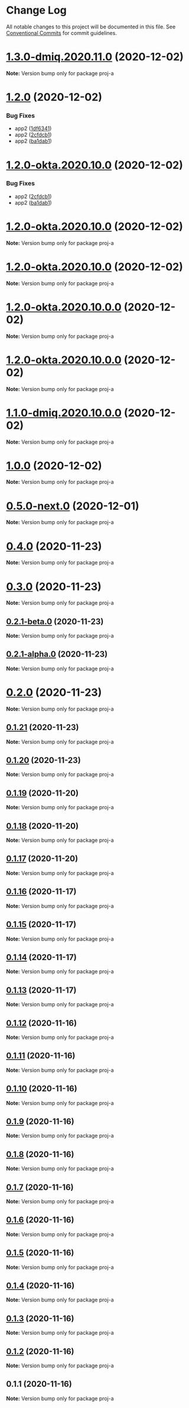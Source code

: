 # Change Log

All notable changes to this project will be documented in this file.
See [Conventional Commits](https://conventionalcommits.org) for commit guidelines.

# [1.3.0-dmiq.2020.11.0](https://github.com/aspulnik/lerna-test/compare/proj-a@1.2.0...proj-a@1.3.0-dmiq.2020.11.0) (2020-12-02)

**Note:** Version bump only for package proj-a





# [1.2.0](https://github.com/aspulnik/lerna-test/compare/proj-a@1.0.0...proj-a@1.2.0) (2020-12-02)


### Bug Fixes

* app2 ([1df6341](https://github.com/aspulnik/lerna-test/commit/1df63410f4392a7ced71ab158aa817d855534c22))
* app2 ([2cfdcb1](https://github.com/aspulnik/lerna-test/commit/2cfdcb18c27e52a3b9980d640ba9451127e40cd5))
* app2 ([ba1dab1](https://github.com/aspulnik/lerna-test/commit/ba1dab1637850201fdc54b85a9bb125ff1fca743))





# [1.2.0-okta.2020.10.0](https://github.com/aspulnik/lerna-test/compare/proj-a@1.0.0...proj-a@1.2.0-okta.2020.10.0) (2020-12-02)


### Bug Fixes

* app2 ([2cfdcb1](https://github.com/aspulnik/lerna-test/commit/2cfdcb18c27e52a3b9980d640ba9451127e40cd5))
* app2 ([ba1dab1](https://github.com/aspulnik/lerna-test/commit/ba1dab1637850201fdc54b85a9bb125ff1fca743))





# [1.2.0-okta.2020.10.0](https://github.com/aspulnik/lerna-test/compare/proj-a@1.0.0...proj-a@1.2.0-okta.2020.10.0) (2020-12-02)

**Note:** Version bump only for package proj-a





# [1.2.0-okta.2020.10.0](https://github.com/aspulnik/lerna-test/compare/proj-a@1.0.0...proj-a@1.2.0-okta.2020.10.0) (2020-12-02)

**Note:** Version bump only for package proj-a





# [1.2.0-okta.2020.10.0.0](https://github.com/aspulnik/lerna-test/compare/proj-a@1.0.0...proj-a@1.2.0-okta.2020.10.0.0) (2020-12-02)

**Note:** Version bump only for package proj-a





# [1.2.0-okta.2020.10.0.0](https://github.com/aspulnik/lerna-test/compare/proj-a@1.0.0...proj-a@1.2.0-okta.2020.10.0.0) (2020-12-02)

**Note:** Version bump only for package proj-a





# [1.1.0-dmiq.2020.10.0.0](https://github.com/aspulnik/lerna-test/compare/proj-a@1.0.0...proj-a@1.1.0-dmiq.2020.10.0.0) (2020-12-02)

**Note:** Version bump only for package proj-a





# [1.0.0](https://github.com/aspulnik/lerna-test/compare/proj-a@0.5.0-next.0...proj-a@1.0.0) (2020-12-02)

**Note:** Version bump only for package proj-a





# [0.5.0-next.0](https://github.com/aspulnik/lerna-test/compare/proj-a@0.4.0...proj-a@0.5.0-next.0) (2020-12-01)

**Note:** Version bump only for package proj-a





# [0.4.0](https://github.com/aspulnik/lerna-test/compare/proj-a@0.3.0...proj-a@0.4.0) (2020-11-23)

**Note:** Version bump only for package proj-a





# [0.3.0](https://github.com/aspulnik/lerna-test/compare/proj-a@0.2.1-beta.0...proj-a@0.3.0) (2020-11-23)

**Note:** Version bump only for package proj-a





## [0.2.1-beta.0](https://github.com/aspulnik/lerna-test/compare/proj-a@0.2.1-alpha.0...proj-a@0.2.1-beta.0) (2020-11-23)

**Note:** Version bump only for package proj-a





## [0.2.1-alpha.0](https://github.com/aspulnik/lerna-test/compare/proj-a@0.2.0...proj-a@0.2.1-alpha.0) (2020-11-23)

**Note:** Version bump only for package proj-a





# [0.2.0](https://github.com/aspulnik/lerna-test/compare/proj-a@0.1.21...proj-a@0.2.0) (2020-11-23)

**Note:** Version bump only for package proj-a





## [0.1.21](https://github.com/aspulnik/lerna-test/compare/proj-a@0.1.20...proj-a@0.1.21) (2020-11-23)

**Note:** Version bump only for package proj-a






## [0.1.20](https://github.com/aspulnik/lerna-test/compare/proj-a@0.1.19...proj-a@0.1.20) (2020-11-23)

**Note:** Version bump only for package proj-a





## [0.1.19](https://github.com/aspulnik/lerna-test/compare/proj-a@0.1.18...proj-a@0.1.19) (2020-11-20)

**Note:** Version bump only for package proj-a





## [0.1.18](https://github.com/aspulnik/lerna-test/compare/proj-a@0.1.17...proj-a@0.1.18) (2020-11-20)

**Note:** Version bump only for package proj-a





## [0.1.17](https://github.com/aspulnik/lerna-test/compare/proj-a@0.1.16...proj-a@0.1.17) (2020-11-20)

**Note:** Version bump only for package proj-a





## [0.1.16](https://github.com/aspulnik/lerna-test/compare/proj-a@0.1.15...proj-a@0.1.16) (2020-11-17)

**Note:** Version bump only for package proj-a





## [0.1.15](https://github.com/aspulnik/lerna-test/compare/proj-a@0.1.14...proj-a@0.1.15) (2020-11-17)

**Note:** Version bump only for package proj-a





## [0.1.14](https://github.com/aspulnik/lerna-test/compare/proj-a@0.1.13...proj-a@0.1.14) (2020-11-17)

**Note:** Version bump only for package proj-a





## [0.1.13](https://github.com/aspulnik/lerna-test/compare/proj-a@0.1.12...proj-a@0.1.13) (2020-11-17)

**Note:** Version bump only for package proj-a





## [0.1.12](https://github.com/aspulnik/lerna-test/compare/proj-a@0.1.11...proj-a@0.1.12) (2020-11-16)

**Note:** Version bump only for package proj-a





## [0.1.11](https://github.com/aspulnik/lerna-test/compare/proj-a@0.1.10...proj-a@0.1.11) (2020-11-16)

**Note:** Version bump only for package proj-a





## [0.1.10](https://github.com/aspulnik/lerna-test/compare/proj-a@0.1.9...proj-a@0.1.10) (2020-11-16)

**Note:** Version bump only for package proj-a





## [0.1.9](https://github.com/aspulnik/lerna-test/compare/proj-a@0.1.8...proj-a@0.1.9) (2020-11-16)

**Note:** Version bump only for package proj-a





## [0.1.8](https://github.com/aspulnik/lerna-test/compare/proj-a@0.1.7...proj-a@0.1.8) (2020-11-16)

**Note:** Version bump only for package proj-a





## [0.1.7](https://github.com/aspulnik/lerna-test/compare/proj-a@0.1.6...proj-a@0.1.7) (2020-11-16)

**Note:** Version bump only for package proj-a





## [0.1.6](https://github.com/aspulnik/lerna-test/compare/proj-a@0.1.5...proj-a@0.1.6) (2020-11-16)

**Note:** Version bump only for package proj-a





## [0.1.5](https://github.com/aspulnik/lerna-test/compare/proj-a@0.1.4...proj-a@0.1.5) (2020-11-16)

**Note:** Version bump only for package proj-a





## [0.1.4](https://github.com/aspulnik/lerna-test/compare/proj-a@0.1.3...proj-a@0.1.4) (2020-11-16)

**Note:** Version bump only for package proj-a





## [0.1.3](https://github.com/aspulnik/lerna-test/compare/proj-a@0.1.2...proj-a@0.1.3) (2020-11-16)

**Note:** Version bump only for package proj-a





## [0.1.2](https://github.com/aspulnik/lerna-test/compare/proj-a@0.1.1...proj-a@0.1.2) (2020-11-16)

**Note:** Version bump only for package proj-a





## 0.1.1 (2020-11-16)

**Note:** Version bump only for package proj-a

